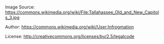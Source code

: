 
Image Source:
https://commons.wikimedia.org/wiki/File:Tallahassee_Old_and_New_Capitols_3.jpg

Author:
https://commons.wikimedia.org/wiki/User:Infrogmation

License:
http://creativecommons.org/licenses/by/2.5/legalcode
